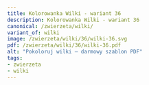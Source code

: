 ```yaml
---
title: Kolorowanka Wilki - wariant 36
description: Kolorowanka Wilki - wariant 36
canonical: /zwierzeta/wilki/
variant_of: wilki
image: /zwierzeta/wilki/36/wilki-36.svg
pdf: /zwierzeta/wilki/36/wilki-36.pdf
alt: "Pokoloruj wilki – darmowy szablon PDF"
tags:
- zwierzeta
- wilki
---
```

